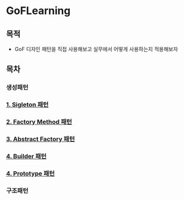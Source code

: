 # GoFLearning
## 목적
- GoF 디자인 패턴을 직접 사용해보고 실무에서 어떻게 사용하는지 적용해보자

## 목차
###  생성패턴
### [1. Sigleton 패턴](https://github.com/HYK97/GoFLearning/blob/main/src/main/java/create/singleton/singleton.md)

### [2. Factory Method 패턴](https://github.com/HYK97/GoFLearning/blob/main/src/main/java/create/factorymethod/factorymethod.md)

### [3. Abstract Factory 패턴](https://github.com/HYK97/GoFLearning/blob/main/src/main/java/create/abstract_factory/abstract%20factory.md)

### [4. Builder 패턴](https://github.com/HYK97/GoFLearning/tree/main/src/main/java/create/builder/builder.md)

### [4. Prototype 패턴](https://github.com/HYK97/GoFLearning/blob/main/src/main/java/create/prototype/prototype.md)

###  구조패턴
